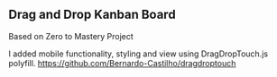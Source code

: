 ## Drag and Drop Kanban Board

Based on Zero to Mastery Project

I added mobile functionality, styling and view using DragDropTouch.js polyfill. https://github.com/Bernardo-Castilho/dragdroptouch